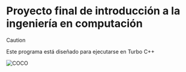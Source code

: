 # Proyecto final de introducción a la ingeniería en computación

> [!CAUTION]
> Este programa está diseñado para ejecutarse en Turbo C++

![COCO](https://i.blogs.es/2f4318/team-fortress-2-2/450_1000.jpeg)

